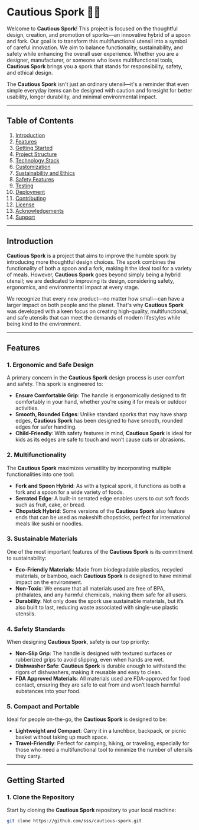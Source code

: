 # Cautious Spork 🥄🍴

Welcome to **Cautious Spork**! This project is focused on the thoughtful design, creation, and promotion of sporks—an innovative hybrid of a spoon and fork. Our goal is to transform this multifunctional utensil into a symbol of careful innovation. We aim to balance functionality, sustainability, and safety while enhancing the overall user experience. Whether you are a designer, manufacturer, or someone who loves multifunctional tools, **Cautious Spork** brings you a spork that stands for responsibility, safety, and ethical design.

The **Cautious Spork** isn't just an ordinary utensil—it's a reminder that even simple everyday items can be designed with caution and foresight for better usability, longer durability, and minimal environmental impact.

---

## Table of Contents

1. [Introduction](#introduction)
2. [Features](#features)
3. [Getting Started](#getting-started)
4. [Project Structure](#project-structure)
5. [Technology Stack](#technology-stack)
6. [Customization](#customization)
7. [Sustainability and Ethics](#sustainability-and-ethics)
8. [Safety Features](#safety-features)
9. [Testing](#testing)
10. [Deployment](#deployment)
11. [Contributing](#contributing)
12. [License](#license)
13. [Acknowledgements](#acknowledgements)
14. [Support](#support)

---

## Introduction

**Cautious Spork** is a project that aims to improve the humble spork by introducing more thoughtful design choices. The spork combines the functionality of both a spoon and a fork, making it the ideal tool for a variety of meals. However, **Cautious Spork** goes beyond simply being a hybrid utensil; we are dedicated to improving its design, considering safety, ergonomics, and environmental impact at every stage.

We recognize that every new product—no matter how small—can have a larger impact on both people and the planet. That's why **Cautious Spork** was developed with a keen focus on creating high-quality, multifunctional, and safe utensils that can meet the demands of modern lifestyles while being kind to the environment.

---

## Features

### 1. **Ergonomic and Safe Design**
A primary concern in the **Cautious Spork** design process is user comfort and safety. This spork is engineered to:

- **Ensure Comfortable Grip**: The handle is ergonomically designed to fit comfortably in your hand, whether you’re using it for meals or outdoor activities.
- **Smooth, Rounded Edges**: Unlike standard sporks that may have sharp edges, **Cautious Spork** has been designed to have smooth, rounded edges for safer handling.
- **Child-Friendly**: With safety features in mind, **Cautious Spork** is ideal for kids as its edges are safe to touch and won’t cause cuts or abrasions.

### 2. **Multifunctionality**
The **Cautious Spork** maximizes versatility by incorporating multiple functionalities into one tool:

- **Fork and Spoon Hybrid**: As with a typical spork, it functions as both a fork and a spoon for a wide variety of foods.
- **Serrated Edge**: A built-in serrated edge enables users to cut soft foods such as fruit, cake, or bread.
- **Chopstick Hybrid**: Some versions of the **Cautious Spork** also feature ends that can be used as makeshift chopsticks, perfect for international meals like sushi or noodles.

### 3. **Sustainable Materials**
One of the most important features of the **Cautious Spork** is its commitment to sustainability:

- **Eco-Friendly Materials**: Made from biodegradable plastics, recycled materials, or bamboo, each **Cautious Spork** is designed to have minimal impact on the environment.
- **Non-Toxic**: We ensure that all materials used are free of BPA, phthalates, and any harmful chemicals, making them safe for all users.
- **Durability**: Not only does the spork use sustainable materials, but it’s also built to last, reducing waste associated with single-use plastic utensils.

### 4. **Safety Standards**
When designing **Cautious Spork**, safety is our top priority:

- **Non-Slip Grip**: The handle is designed with textured surfaces or rubberized grips to avoid slipping, even when hands are wet.
- **Dishwasher Safe**: **Cautious Spork** is durable enough to withstand the rigors of dishwashers, making it reusable and easy to clean.
- **FDA Approved Materials**: All materials used are FDA-approved for food contact, ensuring they are safe to eat from and won’t leach harmful substances into your food.

### 5. **Compact and Portable**
Ideal for people on-the-go, the **Cautious Spork** is designed to be:

- **Lightweight and Compact**: Carry it in a lunchbox, backpack, or picnic basket without taking up much space.
- **Travel-Friendly**: Perfect for camping, hiking, or traveling, especially for those who need a multifunctional tool to minimize the number of utensils they carry.

---

## Getting Started

### 1. Clone the Repository

Start by cloning the **Cautious Spork** repository to your local machine:

```bash
git clone https://github.com/sss/cautious-spork.git
